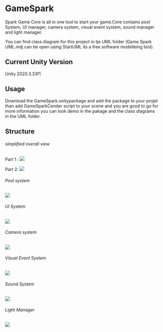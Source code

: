 # GameSpark

Spark Game Core is all in one tool to start your game.Core contains pool System, UI manager, camera system, visual event system, sound manager and light manager.

You can find class diagram for this project in tje UML folder (Game Spark UML.mdj can be open using StartUML its a free software modelleing tool).  

## Current Unity Version

Unity 2020.3.33f1

## Usage

Download the GameSpark.unitypackage and add the package to your projet than add GameSparkCender script to your scene and you are good to go for more information you can look demo in the pakage and the class diagrams in the UML folder.

## Structure

###### simplified overall view
Part 1 :
<img src= "UML\Game%20Spark%20_simplified%20overall%20view%201.png">

Part 2:
<img src= "UML\Game%20Spark%20_simplified%20overall%20view%202.png">

###### Pool system
<img src= "UML\Pool%20System.png">

###### UI System
<img src= "UML\UI%20System.png">

###### Camera system
<img src= "UML\Camera%20System.png">

###### Visual Event System
<img src= "UML\Visual%20Event%20System.png">

###### Sound System
<img src= "UML\Sound%20System.png">

###### Light Manager
<img src= "UML\Light%20Manager.png">
